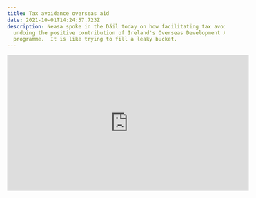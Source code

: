 ```yaml
---
title: Tax avoidance overseas aid
date: 2021-10-01T14:24:57.723Z
description: Neasa spoke in the Dáil today on how facilitating tax avoidance is
  undoing the positive contribution of Ireland's Overseas Development Assistance
  programme.  It is like trying to fill a leaky bucket.
---
```

<iframe width="560" height="315" src="https://www.youtube.com/embed/T7qb0rBg04c" title="YouTube video player" frameborder="0" allow="accelerometer; autoplay; clipboard-write; encrypted-media; gyroscope; picture-in-picture" allowfullscreen></iframe>